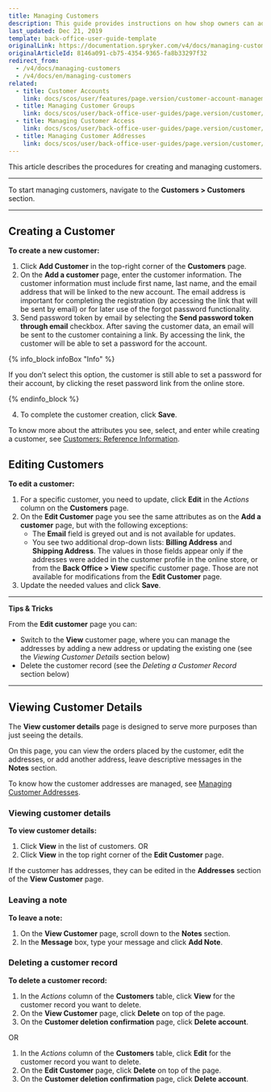 ```yaml
---
title: Managing Customers
description: This guide provides instructions on how shop owners can add and manage personal information, customer billing, and shipping addresses in the Back Office.
last_updated: Dec 21, 2019
template: back-office-user-guide-template
originalLink: https://documentation.spryker.com/v4/docs/managing-customers
originalArticleId: 8146a091-cb75-4354-9365-fa8b33297f32
redirect_from:
  - /v4/docs/managing-customers
  - /v4/docs/en/managing-customers
related:
  - title: Customer Accounts
    link: docs/scos/user/features/page.version/customer-account-management-feature-overview/customer-account-management-feature-overview.html
  - title: Managing Customer Groups
    link: docs/scos/user/back-office-user-guides/page.version/customer/customer-customer-access-customer-groups/managing-customer-groups.html
  - title: Managing Customer Access
    link: docs/scos/user/back-office-user-guides/page.version/customer/customer-customer-access-customer-groups/managing-customer-access.html
  - title: Managing Customer Addresses
    link: docs/scos/user/back-office-user-guides/page.version/customer/customer-customer-access-customer-groups/managing-customer-addresses.html
---
```


This article describes the procedures for creating and managing customers.
***

To start managing customers, navigate to the **Customers > Customers** section.
***

## Creating a Customer

**To create a new customer:**
1. Click **Add Customer** in the top-right corner of the **Customers** page.
2. On the **Add a customer** page, enter the customer information. The customer information must include first name, last name, and the email address that will be linked to the new account. The email address is important for completing the registration (by accessing the link that will be sent by email) or for later use of the forgot password functionality.
3. Send password token by email by selecting the **Send password token through email** checkbox. After saving the customer data, an email will be sent to the customer containing a link. By accessing the link, the customer will be able to set a password for the account.

{% info_block infoBox "Info" %}

If you don’t select this option, the customer is still able to set a password for their account, by clicking the reset password link from the online store.

{% endinfo_block %}

4. To complete the customer creation, click **Save**.

To know more about the attributes you see, select, and enter while creating a customer, see [Customers: Reference Information](/docs/scos/user/back-office-user-guides/{{page.version}}/customer/customers-customer-access-customer-groups/references/customers-reference-information.html).

## Editing Customers

**To edit a customer:**
1. For a specific customer, you need to update, click **Edit** in the _Actions_ column on the **Customers** page.
2. On the **Edit Customer** page you see the same attributes as on the **Add a customer** page, but with the following exceptions:
    *  The **Email** field is greyed out and is not available for updates.
    *  You see two additional drop-down lists: **Billing Address** and **Shipping Address**. The values in those fields appear only if the addresses were added in the customer profile in the online store, or from the **Back Office > View** specific customer page. Those are not available for modifications from the **Edit Customer** page.
3. Update the needed values and click **Save**.

***
**Tips & Tricks**

From the **Edit customer** page you can:
* Switch to the **View** customer page, where you can manage the addresses by adding a new address or updating the existing one (see the _Viewing Customer Details_ section below)
* Delete the customer record (see the _Deleting a Customer Record_ section below)

***

## Viewing Customer Details

The **View customer details** page is designed to serve more purposes than just seeing the details.

On this page, you can view the orders placed by the customer, edit the addresses, or add another address, leave descriptive messages in the **Notes** section.

To know how the customer addresses are managed, see  [Managing Customer Addresses](/docs/scos/user/back-office-user-guides/{{page.version}}/customer/customers-customer-access-customer-groups/references/customers-reference-information.html).

### Viewing customer details

**To view customer details:**
1. Click **View** in the list of customers.
OR
2. Click **View** in the top right corner of the **Edit Customer** page.

If the customer has addresses, they can be edited in the **Addresses** section of the **View Customer** page.

### Leaving a note

**To leave a note:**
1. On the **View Customer** page, scroll down to the **Notes** section.
2. In the **Message** box, type your message and click **Add Note**.

### Deleting a customer record

**To delete a customer record:**
1. In the *Actions* column of the **Customers** table, click **View** for the customer record you want to delete.
2. On the **View Customer** page, click **Delete** on top of the page.
3. On the **Customer deletion confirmation** page, click **Delete account**.

OR

1. In the *Actions* column of the **Customers** table, click **Edit** for the customer record you want to delete.
2. On the **Edit Customer** page, click **Delete** on top of the page.
3. On the **Customer deletion confirmation** page, click **Delete account**.
